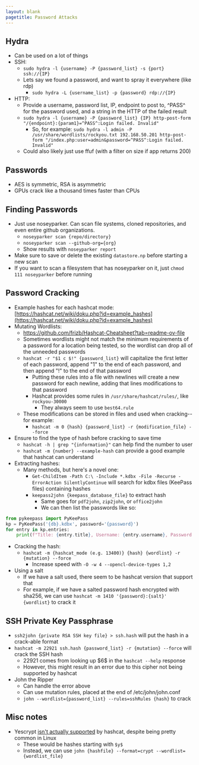 ```yaml
---
layout: blank
pagetitle: Password Attacks
---
```


## Hydra
- Can be used on a lot of things
- SSH:
	- `sudo hydra -l {username} -P {password_list} -s {port} ssh://{IP}`
	- Lets say we found a password, and want to spray it everywhere (like rdp)
		- `sudo hydra -L {username_list} -p {password} rdp://{IP}`
- HTTP:
	- Provide a username, password list, IP, endpoint to post to, ^PASS^ for the password used, and a string in the HTTP of the failed result
	- `sudo hydra -l {username} -P {password_list} {IP} http-post-form "/{endpoint}:{param1}=^PASS^:Login failed. Invalid"`
		- So, for example: `sudo hydra -l admin -P /usr/share/wordlists/rockyou.txt 192.168.50.201 http-post-form "/index.php:user=admin&password=^PASS^:Login failed. Invalid"`
	- Could also likely just use ffuf (with a filter on size if app returns 200)

## Passwords
- AES is symmetric, RSA is asymmetric
- GPUs crack like a thousand times faster than CPUs

## Finding Passwords
- Just use noseyparker. Can scan file systems, cloned repositories, and even entire github organizations.
    - `noseyparker scan {repo/directory}`
    - `noseyparker scan --github-org={org}`
    - Show results with `noseyparker report`
- Make sure to save or delete the existing `datastore.np` before starting a new scan
- If you want to scan a filesystem that has noseyparker on it, just `chmod 111 noseyparker` before running

## Password Cracking
- Example hashes for each hashcat mode: [https://hashcat.net/wiki/doku.php?id=example_hashes](https://hashcat.net/wiki/doku.php?id=example_hashes)
- Mutating Wordlists:
	- https://github.com/frizb/Hashcat-Cheatsheet?tab=readme-ov-file
	- Sometimes wordlists might not match the minimum requirements of a password for a location being tested, so the wordlist can drop all of the unneeded passwords
	- `hashcat -r "$1 c $!" {password_list}` will capitalize the first letter of each password, append "1" to the end of each password, and then append "!" to the end of that password
		- Putting these rules into a file with newlines will create a new password for each newline, adding that lines modifications to that password
		- Hashcat provides some rules in `/usr/share/hashcat/rules/`, like `rockyou-30000`
			- They always seem to use `best64.rule`
	- These modifications can be stored in files and used when cracking--for example:
		- `hashcat -m 0 {hash} {password_list} -r {modification_file} --force`
- Ensure to find the type of hash before cracking to save time
  - `hashcat -h | grep "{information}"` can help find the number to user
  - `hashcat -m {number} --example-hash` can provide a good example that hashcat can understand
- Extracting hashes:
	- Many methods, but here's a novel one:
		- `Get-ChildItem -Path C:\ -Include *.kdbx -File -Recurse -ErrorAction SilentlyContinue` will search for kdbx files (KeePass files) containing hashes
		- `keepass2john {keepass_database_file}` to extract hash
    		- Same goes for `pdf2john`, `zip2john`, or `office2john`
    		- We can then list the passwords like so:

```python
from pykeepass import PyKeePass
kp = PyKeePass('{db}.kdbx', password='{password}')
for entry in kp.entries:
    print(f"Title: {entry.title}, Username: {entry.username}, Password: {entry.password}")
```

- Cracking the hash:
	- `hashcat -m {hashcat_mode (e.g. 13400)} {hash} {wordlist} -r {mutation} --force`
		- Increase speed with `-O -w 4 --opencl-device-types 1,2`
- Using a salt
  - If we have a salt used, there seem to be hashcat version that support that
  - For example, if we have a salted password hash encrypted with sha256, we can use `hashcat -m 1410 '{password}:{salt}' {wordlist}` to crack it

## SSH Private Key Passphrase
- `ssh2john {private RSA SSH key file} > ssh.hash` will put the hash in a crack-able format
- `hashcat -m 22921 ssh.hash {password_list} -r {mutation} --force` will crack the SSH hash
	- 22921 comes from looking up \$6$ in the `hashcat --help` response
	- However, this might result in an error due to this cipher not being supported by hashcat
- John the Ripper 
	- Can handle the error above
	- Can use mutation rules, placed at the end of /etc/john/john.conf
	- `john --wordlist={password_list} --rules=sshRules {hash}` to crack

## Misc notes
- Yescrypt [isn't actually supported](https://github.com/hashcat/hashcat/issues/2816) by hashcat, despite being pretty common in Linux
  - These would be hashes starting with `$y$`
  - Instead, we can use `john {hashfile} --format=crypt --wordlist={wordlist_file}`